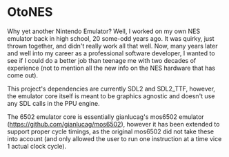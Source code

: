 # OtoNES
Why yet another Nintendo Emulator? Well, I worked on my own NES emulator back in high school, 20 some-odd years ago. 
It was quirky, just thrown together, and didn't really work all that well. Now, many years later and well into my career as a professional
software developer, I wanted to see if I could do a better job than teenage me with two decades of experience (not to mention all the new 
info on the NES hardware that has come out).


This project's dependencies are currently SDL2 and SDL2_TTF, however, the emulator core itself is meant to be graphics agnostic and doesn't
use any SDL calls in the PPU engine.

The 6502 emulator core is essentially gianlucag's mos6502 emulator (https://github.com/gianlucag/mos6502), however it has been extended
to support proper cycle timings, as the original mos6502 did not take these into account (and only allowed the user to run one instruction
at a time vice 1 actual clock cycle).

